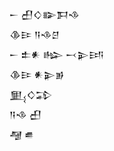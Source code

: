 <div class='block'>
<div class='line'>𒀸 𒌷𒄭𒅔𒁕𒈾</div>
<div class='line'>𒆠𒄿 𒀀𒈾𒆪</div>
<div class='line'>𒀸 𒉺𒀭 𒈗 𒁁𒉌𒅀</div>
<div class='line'>𒆠𒄿 𒀭𒉌𒂊</div>
<div class='line'>𒅅𒄭𒁉</div>
<div class='line'>𒀀𒈾 𒌷</div>
<div class='line'>𒆷 𒌑</div>
</div>